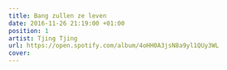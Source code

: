 ```yaml
---
title: Bang zullen ze leven
date: 2016-11-26 21:19:00 +01:00
position: 1
artist: Tjing Tjing
url: https://open.spotify.com/album/4oHH0A3jsN8a9yl1QUy3WL
cover: 
---
```



